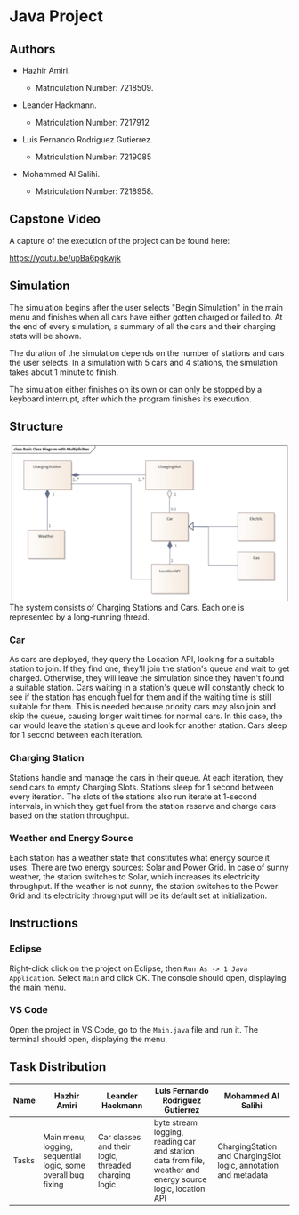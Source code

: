 # Java Project

## Authors
- Hazhir Amiri.
    - Matriculation Number: 7218509.

- Leander Hackmann.
    - Matriculation Number: 7217912

- Luis Fernando Rodriguez Gutierrez.
    - Matriculation Number: 7219085

- Mohammed Al Salihi.
    - Matriculation Number: 7218958.


## Capstone Video
A capture of the execution of the project can be found here:

https://youtu.be/upBa6pgkwjk

## Simulation
The simulation begins after the user selects "Begin Simulation" in the main menu and finishes when all cars have either gotten charged or failed to. At the end of every simulation, a summary of all the cars and their charging stats will be shown.

The duration of the simulation depends on the number of stations and cars the user selects. In a simulation with 5 cars and 4 stations, the simulation takes about 1 minute to finish.

The simulation either finishes on its own or can only be stopped by a keyboard interrupt, after which the program finishes its execution. 


## Structure
![Block Diagram](BlockDiagram.jpg)
The system consists of Charging Stations and Cars. Each one is represented by a long-running thread.

### Car
As cars are deployed, they query the Location API, looking for a suitable station to join. If they find one, they'll join the station's queue and wait to get charged. Otherwise, they will leave the simulation since they haven't found a suitable station. Cars waiting in a station's queue will constantly check to see if the station has enough fuel for them and if the waiting time is still suitable for them. This is needed because priority cars may also join and skip the queue, causing longer wait times for normal cars. In this case, the car would leave the station's queue and look for another station. Cars sleep for 1 second between each iteration.


### Charging Station
Stations handle and manage the cars in their queue. At each iteration, they send cars to empty Charging Slots. Stations sleep for 1 second between every iteration. The slots of the stations also run iterate at 1-second intervals, in which they get fuel from the station reserve and charge cars based on the station throughput.

### Weather and Energy Source
Each station has a weather state that constitutes what energy source it uses. There are two energy sources: Solar and Power Grid. In case of sunny weather, the station switches to Solar, which increases its electricity throughput. If the weather is not sunny, the station switches to the Power Grid and its electricity throughput will be its default set at initialization.

## Instructions

### Eclipse
Right-click click on the project on Eclipse, then `Run As -> 1 Java Application`. Select `Main` and click OK. The console should open, displaying the main menu.

### VS Code
Open the project in VS Code, go to the `Main.java` file and run it. The terminal should open, displaying the menu.

## Task Distribution
| Name  	| Hazhir Amiri                                     	| Leander Hackmann                                     	| Luis Fernando Rodriguez Gutierrez                                                        	| Mohammed Al Salihi                     	|
|-------	|--------------------------------------------------	|------------------------------------------------------	|------------------------------------------------------------------------------------------	|----------------------------------------	|
| Tasks 	| Main menu, logging, sequential logic, some overall bug fixing 	| Car classes and their logic, threaded charging logic 	| byte stream logging, reading car and station data from file, weather and energy source logic, location API 	| ChargingStation and ChargingSlot logic, annotation and metadata 	|